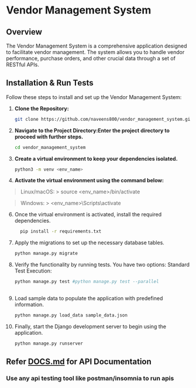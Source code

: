 # Vendor Management System

## Overview

The Vendor Management System is a comprehensive application designed to facilitate vendor management. The system allows you to handle vendor performance, purchase orders, and other crucial data through a set of RESTful APIs.

## Installation & Run Tests

Follow these steps to install and set up the Vendor Management System:

1. **Clone the Repository:**
   ```bash
   git clone https://github.com/naveens800/vendor_management_system.git
2. **Navigate to the Project Directory:Enter the project directory to proceed with further steps.**
    ```bash
    cd vendor_management_system

3. **Create a virtual environment to keep your dependencies isolated.**
    ```bash
    python3 -m venv <env_name>

4. **Activate the virtual environment using the command below:**

 > Linux/macOS:
     > source <env_name>/bin/activate

> Windows:
    > <env_name>\Scripts\activate

6. Once the virtual environment is activated, install the required dependencies.
    ```bash
      pip install -r requirements.txt

7. Apply the migrations to set up the necessary database tables.
    ```bash
    python manage.py migrate
8. Verify the functionality by running tests. You have two options:
  Standard Test Execution:
   ```bash
   python manage.py test #python manage.py test --parallel
      
9. Load sample data to populate the application with predefined information.
    ```bash
    python manage.py load_data sample_data.json
11. Finally, start the Django development server to begin using the application.
    ```bash
    python manage.py runserver


## Refer [DOCS.md](.DOCS.md) for API Documentation
  ### Use any api testing tool like postman/insomnia to run apis
